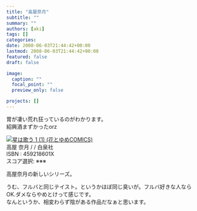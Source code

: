 ```yaml
---
title: "高屋奈月"
subtitle: ""
summary: ""
authors: [aki]
tags: []
categories: 
date: 2008-06-03T21:44:42+00:00
lastmod: 2008-06-03T21:44:42+00:00
featured: false
draft: false

image:
  caption: ""
  focal_point: ""
  preview_only: false

projects: []
---
```

胃が凄い荒れ狂っているのがわかります。  
紹興酒まずかったorz

![](http://ecx.images-amazon.com/images/I/51aDg7uTQVL._SL160_.jpg)[星は歌う 1 (1) (花とゆめCOMICS)](http://item.excite.co.jp/detail/ASIN_459218601X)  
高屋 奈月 / / 白泉社  
ISBN : 459218601X  
スコア選択: ※※※

高屋奈月の新しいシリーズ。

うむ、フルバと同じテイスト。というかほぼ同じ臭いが。フルバ好きな人ならOK.ダメならやめとけって感じです。  
なんというか、相変わらず陰がある作品だなぁと思います。


